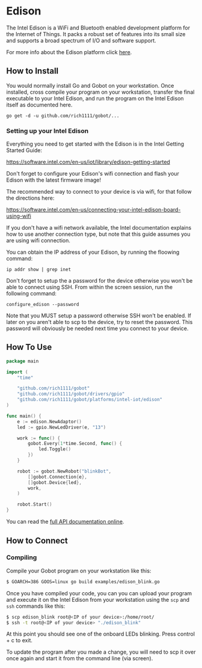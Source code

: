 # Edison

The Intel Edison is a WiFi and Bluetooth enabled development platform for the Internet of Things. It packs a robust set of features into its small size and supports a broad spectrum of I/O and software support.

For more info about the Edison platform click [here](http://www.intel.com/content/www/us/en/do-it-yourself/edison.html).

## How to Install

You would normally install Go and Gobot on your workstation. Once installed, cross compile your program on your workstation, transfer the final executable to your Intel Edison, and run the program on the Intel Edison itself as documented here.

```
go get -d -u github.com/rich1111/gobot/...
```

### Setting up your Intel Edison

Everything you need to get started with the Edison is in the Intel Getting Started Guide:

https://software.intel.com/en-us/iot/library/edison-getting-started

Don't forget to configure your Edison's wifi connection and flash your Edison with the latest firmware image!

The recommended way to connect to your device is via wifi, for that follow the directions here:

https://software.intel.com/en-us/connecting-your-intel-edison-board-using-wifi

If you don't have a wifi network available, the Intel documentation explains how to use another connection type, but note that this guide assumes you are using wifi connection.

You can obtain the IP address of your Edison, by running the floowing command:

```
ip addr show | grep inet
```

Don't forget to setup the a password for the device otherwise you won't be able to connect using SSH. From within the screen session, run the following command:

```
configure_edison --password
```

Note that you MUST setup a password otherwise SSH won't be enabled. If
later on you aren't able to scp to the device, try to reset the
password. This password will obviously be needed next time you connect to
your device.


## How To Use


```go
package main

import (
	"time"

	"github.com/rich1111/gobot"
	"github.com/rich1111/gobot/drivers/gpio"
	"github.com/rich1111/gobot/platforms/intel-iot/edison"
)

func main() {
	e := edison.NewAdaptor()
	led := gpio.NewLedDriver(e, "13")

	work := func() {
		gobot.Every(1*time.Second, func() {
			led.Toggle()
		})
	}

	robot := gobot.NewRobot("blinkBot",
		[]gobot.Connection{e},
		[]gobot.Device{led},
		work,
	)

	robot.Start()
}
```

You can read the [full API documentation online](http://godoc.org/github.com/rich1111/gobot).

## How to Connect

### Compiling

Compile your Gobot program on your workstation like this:

```bash
$ GOARCH=386 GOOS=linux go build examples/edison_blink.go
```

Once you have compiled your code, you can you can upload your program and execute it on the Intel Edison from your workstation using the `scp` and `ssh` commands like this:

```bash
$ scp edison_blink root@<IP of your device>:/home/root/
$ ssh -t root@<IP of your device> "./edison_blink"
```

At this point you should see one of the onboard LEDs blinking. Press control + c
to exit.

To update the program after you made a change, you will need to scp it
over once again and start it from the command line (via screen).

